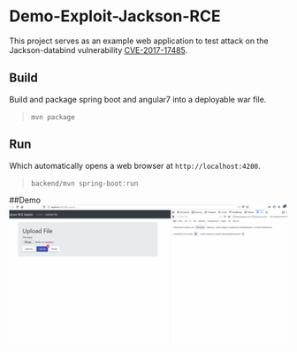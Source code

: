 # Demo-Exploit-Jackson-RCE
This project serves as an example web application to test attack on the Jackson-databind vulnerability [CVE-2017-17485](https://cve.mitre.org/cgi-bin/cvename.cgi?name=CVE-2017-17485).  

## Build
Build and package spring boot and angular7 into a deployable war file.
> `mvn package`

## Run
Which automatically opens a web browser at `http://localhost:4200`. 
> `backend/mvn spring-boot:run`                                  

##Demo 
![Demo gif](./jackson-rce-demo.gif)
